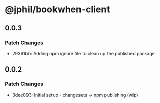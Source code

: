# @jphil/bookwhen-client

## 0.0.3

### Patch Changes

- 29361bb: Adding npm ignore file to clean up the published package

## 0.0.2

### Patch Changes

- 3dee093: Initial setup - changesets -> npm publishing (wip)
